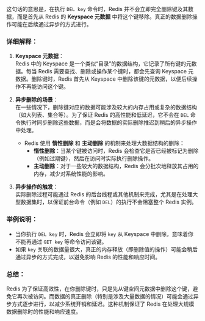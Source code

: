 这句话的意思是，在执行 `DEL key` 命令时，Redis 并不会立即完全删除键及其数据，而是首先从 Redis 的 **Keyspace 元数据** 中将这个键移除。真正的数据删除操作可能在后续通过异步的方式进行。

### 详细解释：
1. **Keyspace 元数据**：  
   Redis 中的 Keyspace 是一个类似“目录”的数据结构，它记录了所有键的元数据。每当 Redis 需要查找、删除或操作某个键时，都会先查询 Keyspace 元数据。删除键时，Redis 首先从 Keyspace 中删除该键的元数据，以便后续操作不再能访问这个键。

2. **异步删除的场景**：  
   在一些情况下，删除键对应的数据可能涉及较大的内存占用或复杂的数据结构（如大列表、集合等）。为了保证 Redis 的高性能和低延迟，它不会在 `DEL` 命令执行时同步删除这些数据，而是会将数据的实际删除推迟到稍后的异步操作中处理。
   
   - Redis 使用 **惰性删除** 和 **主动删除** 的机制来处理大数据结构的删除：
     - **惰性删除**：当某个键被访问时，Redis 会检查它是否已经被标记为删除（例如过期键），然后在访问时实际执行删除操作。
     - **主动删除**：对于一些较大的数据结构，Redis 会分批次地释放其占用的内存，减少对系统性能的影响。

3. **异步操作的触发**：  
   实际删除过程可能通过 Redis 的后台线程或其他机制来完成，尤其是在处理大型数据集时，以保证前台命令（例如 `DEL`）的执行不会阻塞整个 Redis 实例。

### 举例说明：
- 当你执行 `DEL key` 时，Redis 会立即将 `key` 从 Keyspace 中删除，意味着你不能再通过 `GET key` 等命令访问该键。
- 如果 `key` 关联的数据量很大，真正的内存释放（即删除值的操作）可能会稍后通过异步的方式完成，以避免影响 Redis 的性能和响应时间。

### 总结：
Redis 为了保证高效性，在你删除键时，只是先从键空间元数据中删除这个键，避免它再次被访问。而数据的真正删除（特别是涉及大量数据的情况）可能会通过异步方式逐步进行，以减少系统开销和延迟。这种机制保证了 Redis 在处理大规模数据删除时的性能和响应速度。
